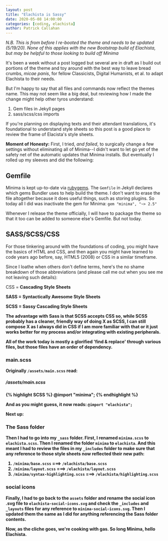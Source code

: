 ```yaml
---
layout: post
title: "Elachista is Sassy"
date: 2020-05-08 14:00:00
categories: [coding, elachista]
author: Patrick Callahan
---
```

*N.B. This is from before I re-booted the theme and needs to be updated (5/19/20). None of this applies with the new Bootstrap build of Elachista, but may be helpful to those looking to build off Minima*

It's been a week without a post logged but several are in draft as I build out portions of the theme and toy around with the best way to leave bread crumbs, *micae panis*, for fellow Classicists, Digital Humanists, et al. to adapt Elachista to their needs.

But I'm happy to say that all files and commands now reflect the themes name. This may not seem like a big deal, but reviewing how I made the change might help other tyros understand:

1. Gem files in Jekyll pages
2. sass/scss/css imports

If you're planning on displaying texts and their attendant translations, it's foundational to understand style sheets so this post is a good place to review the frame of Elacista's style sheets.

**Moment of Honesty:** First, I tried, *and failed*, to surgically change a few settings without eliminating all of Minima--I didn't want to let go yet of the safety net of the automatic updates that Minima installs. But eventually I rolled up my sleeves and did the following:

## Gemfile

Minima is kept up-to-date via [rubygems](https://rubygems.org/). The `Gemfile` in Jekyll declares which gems Bundler uses to help build the theme. I don't want to erase the file altogether because it does useful things, such as storing plugins. So today all I did was inactivate the gem for Minima: `gem "minima", "~> 2.5"`

Whenever I release the theme officially, I will have to package the theme so that it too can be added to someone else's Gemfile. But not today.

## SASS/SCSS/CSS

For those tinkering around with the foundations of coding, you might have the basics of HTML and CSS, and then again you might have learned to code years ago before, say, HTML5 (2008) or CSS in a similar timeframe.

Since I loathe when others don't define terms, here's the no shame breakdown of those abbreviations (and please call me out when you see me not leaving such details):

CSS = <b>C</em>ascading <b>S</b>tyle <b>S</b>heets

SASS = <b>S</b>yntactically <b>A</b>wesome <b>S</b>tyle <b>S</b>heets

SCSS = <b>S</b>assy <b>C</b>ascading <b>S</b>tyle <b>S</b>heets

The advantage with Sass is that SCSS accepts CSS so, while SCSS probably has a cleaner, friendly way of doing X as SCSS, I can still compose X as I always did in CSS if I am more familiar with that or it just works better for my process and/or integrating with existing peripherals.

All of the work today is mostly a glorified 'find & replace' through various files, but those files have an order of dependency.

### main.scss

Originally `/assets/main.scss` read:

##### /assets/main.scss
{% highlight SCSS %}
@import "minima";
{% endhighlight %}

And as you might guess, it now reads: `@import "elachista";`

Next up:

### The Sass folder

Then I had to go into my `_sass` folder. First, I renamed `minima.scss` to `elachista.scss`. Then I renamed the folder `minima` to `elachista`. And this meant I had to review the files in my `_includes` folder to make sure that any reference to those style sheets now reflected their new path:

1. `/minima/base.scss` ===> `/elachista/base.scss`
2. `/minima/layout.scss` ===> `/elachista/layout.scss`
3. `/minima/syntax-highlighting.scss` ===> `/elachista/highlighting.scss`

### social icons

Finally, I had to go back to the `assets` folder and rename the social icon .svg file to `elachista-social-icons.svg` and check the `_includes` and `_layouts` files for any reference to `minima-social-icons.svg`. Then I updated them the same as I did for anything referencing the Sass folder contents.

Now, as the cliche goes, we're cooking with gas. So long Minima, hello Elachista.
